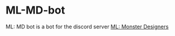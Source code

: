 # ML-MD-bot
ML: MD bot is a bot for the discord server [ML: Monster Designers](https://discord.gg/Q6x6dph)
